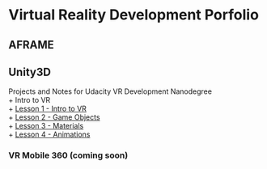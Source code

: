 # Virtual Reality Development Porfolio  

## AFRAME  
## Unity3D  
Projects and Notes for Udacity VR Development Nanodegree  
		+ Intro to VR  
				+ [Lesson 1 - Intro to VR](Intro-to-VR/wk1-summary.md)    
				+ [Lesson 2 - Game Objects](lesson2-game-objects.md)   
				+ [Lesson 3 - Materials](lesson3-materials.md)  
				+ [Lesson 4 - Animations](lesson4-animations.md)  
### VR Mobile 360  (coming soon)  



